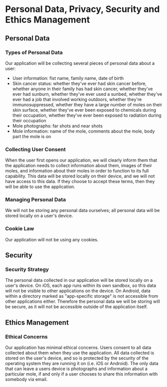 # Personal Data, Privacy, Security and Ethics Management

## Personal Data

### Types of Personal Data

Our application will be collecting several pieces of personal data about a user:
- User information: fist name, family name, date of birth
- Skin cancer status: whether they've ever had skin cancer before, whether anyone in their family has had skin cancer, whether they've ever had sunburn, whether they've ever used a sunbed, whether they've ever had a job that involved working outdoors, whether they're immunosuppressed, whether they have a large number of moles on their skin surface, whether they've ever been exposed to chemicals during their occupation, whether they've ever been exposed to radiation during their occupation
- Mole photographs: far shots and near shots
- Mole information: name of the mole, comments about the mole, body part the mole is on

### Collecting User Consent

When the user first opens our application, we will clearly inform them that the application needs to collect information about them, images of their moles, and information about their moles in order to function to its full capability. This data will be stored locally on their device, and we will not have access to this data. If they choose to accept these terms, then they will be able to use the application.

### Managing Personal Data

We will not be storing any personal data ourselves; all personal data will be stored locally on a user's device.

### Cookie Law

Our application will not be using any cookies.

## Security

### Security Strategy

The personal data collected in our application will be stored locally on a user's device. On iOS, each app runs within its own sandbox, so this data will not be visible to other applications on the device. On Android, data within a directory marked as "app-specific storage" is not accessible from other applications either. Therefore the personal data we will be storing will be secure, as it will not be accessible outside of the application itself.

## Ethics Management

### Ethical Concerns

Our application has minimal ethical concerns. Users consent to all data collected about them when they use the application. All data collected is stored on the user's device, and so is protected by the security of the operating system they are running it on (i.e. iOS or Android). The only data that can leave a users device is photographs and information about a particular mole, if and only if a user chooses to share this information with somebody via email.

